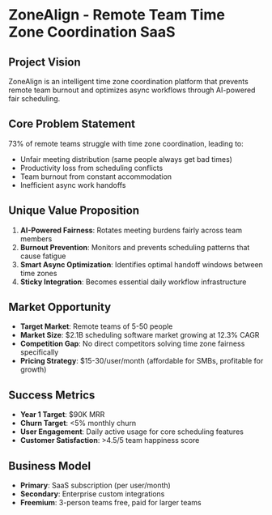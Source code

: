 # ZoneAlign - Remote Team Time Zone Coordination SaaS

## Project Vision
ZoneAlign is an intelligent time zone coordination platform that prevents remote team burnout and optimizes async workflows through AI-powered fair scheduling.

## Core Problem Statement
73% of remote teams struggle with time zone coordination, leading to:
- Unfair meeting distribution (same people always get bad times)
- Productivity loss from scheduling conflicts
- Team burnout from constant accommodation
- Inefficient async work handoffs

## Unique Value Proposition
1. **AI-Powered Fairness**: Rotates meeting burdens fairly across team members
2. **Burnout Prevention**: Monitors and prevents scheduling patterns that cause fatigue
3. **Smart Async Optimization**: Identifies optimal handoff windows between time zones
4. **Sticky Integration**: Becomes essential daily workflow infrastructure

## Market Opportunity
- **Target Market**: Remote teams of 5-50 people
- **Market Size**: $2.1B scheduling software market growing at 12.3% CAGR
- **Competition Gap**: No direct competitors solving time zone fairness specifically
- **Pricing Strategy**: $15-30/user/month (affordable for SMBs, profitable for growth)

## Success Metrics
- **Year 1 Target**: $90K MRR
- **Churn Target**: <5% monthly churn
- **User Engagement**: Daily active usage for core scheduling features
- **Customer Satisfaction**: >4.5/5 team happiness score

## Business Model
- **Primary**: SaaS subscription (per user/month)
- **Secondary**: Enterprise custom integrations
- **Freemium**: 3-person teams free, paid for larger teams